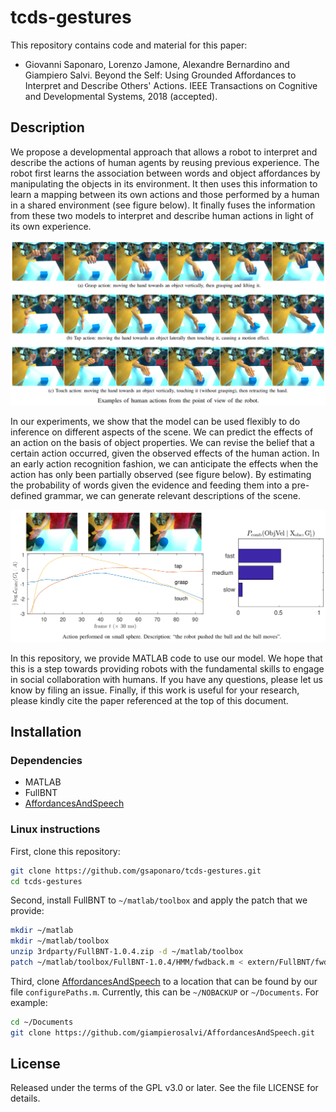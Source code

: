 # tcds-gestures
This repository contains code and material for this paper:

* Giovanni Saponaro, Lorenzo Jamone, Alexandre Bernardino and Giampiero Salvi. Beyond the Self: Using Grounded Affordances to Interpret and Describe Others' Actions. IEEE Transactions on Cognitive and Developmental Systems, 2018 (accepted).

## Description

We propose a developmental approach that allows a robot to interpret and describe the actions of human agents by reusing previous experience.
The robot first learns the association between words and object affordances by manipulating the objects in its environment.
It then uses this information to learn a mapping between its own actions and those performed by a human in a shared environment (see figure below).
It finally fuses the information from these two models to interpret and describe human actions in light of its own experience.

![Examples of human actions from the point of view of the robot](misc/fig1.png)

In our experiments, we show that the model can be used flexibly to do inference on different aspects of the scene.
We can predict the effects of an action on the basis of object properties.
We can revise the belief that a certain action occurred, given the observed effects of the human action.
In an early action recognition fashion, we can anticipate the effects when the action has only been partially observed (see figure below).
By estimating the probability of words given the evidence and feeding them into a pre-defined grammar, we can generate relevant descriptions of the scene.

![Early recognition when the human performs an action on a spherical object](misc/fig5a.png)

In this repository, we provide MATLAB code to use our model.
We hope that this is a step towards providing robots with the fundamental skills to engage in social collaboration with humans.
If you have any questions, please let us know by filing an issue.
Finally, if this work is useful for your research, please kindly cite the paper referenced at the top of this document.

## Installation

### Dependencies

* MATLAB
* FullBNT
* [AffordancesAndSpeech](https://github.com/giampierosalvi/AffordancesAndSpeech)

### Linux instructions

First, clone this repository:

```bash
git clone https://github.com/gsaponaro/tcds-gestures.git
cd tcds-gestures
```

Second, install FullBNT to `~/matlab/toolbox` and apply the patch that we provide:

```bash
mkdir ~/matlab
mkdir ~/matlab/toolbox
unzip 3rdparty/FullBNT-1.0.4.zip -d ~/matlab/toolbox
patch ~/matlab/toolbox/FullBNT-1.0.4/HMM/fwdback.m < extern/FullBNT/fwdback.patch
```

Third, clone [AffordancesAndSpeech](https://github.com/giampierosalvi/AffordancesAndSpeech) to a location that can be found by our file `configurePaths.m`. Currently, this can be `~/NOBACKUP` or `~/Documents`. For example:

```bash
cd ~/Documents
git clone https://github.com/giampierosalvi/AffordancesAndSpeech.git
```

## License

Released under the terms of the GPL v3.0 or later. See the file LICENSE for details.
